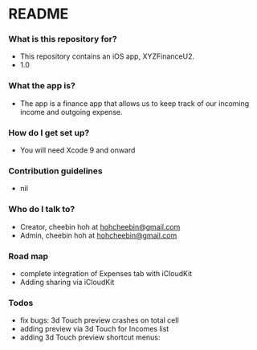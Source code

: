 # README #


### What is this repository for? ###

* This repository contains an iOS app, XYZFinanceU2. 
* 1.0

### What the app is? ###

* The app is a finance app that allows us to keep track of our incoming income and outgoing expense.

### How do I get set up? ###

* You will need Xcode 9 and onward


### Contribution guidelines ###

* nil

### Who do I talk to? ###

* Creator, cheebin hoh at hohcheebin@gmail.com
* Admin, cheebin hoh at hohcheebin@gmail.com

### Road map

* complete integration of Expenses tab with iCloudKit
* Adding sharing via iCloudKit

### Todos

* fix bugs: 3d Touch preview crashes on total cell
* adding preview via 3d Touch for Incomes list
* adding 3d Touch preview shortcut menus: 
